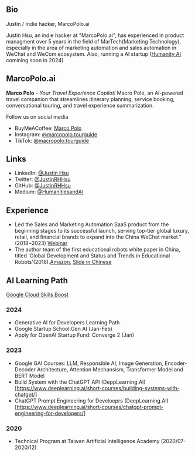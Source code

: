 ## Bio

Justin / Indie hacker, MarcoPolo.ai

Justin Hsu, an indie hacker at "MarcoPolo.ai", has experienced in product managment over 5 years in the field of MarTech(Marketing Technology), especially in the area of marketing automation and sales automation in WeChat and WeCom ecosystem. Also, running a AI startup ([Humanity AI](https://company-introduction-b2k7sjq.gamma.site/) comining soon in 2024)

## MarcoPolo.ai

**Marco Polo** *- Your Travel Experience Copilot!*
Macro Polo, an AI-powered travel companion that streamlines itinerary planning, service booking, conversational touring, and travel experience summarization. 

Follow us on social media
- BuyMeACoffee: [Marco Polo](https://www.buymeacoffee.com/justinrhhsu)
- Instagram: [@marcopolo.tourguide](https://www.instagram.com/marcopolo.tourguide/)
- TikTok: [@macropolo.tourguide](https://www.tiktok.com/@macropolo.tourguide)

## Links

- LinkedIn: [@Justin Hsu](https://www.linkedin.com/in/justinrhhsu/)
- Twitter: [@JustinRHHsu](https://twitter.com/JustinRHHsu)
- GitHub: [@JustinRHHsu](https://github.com/JustinRHHsu)
- Medium: [@HumanitiesandAI]([https://medium.com/@JustinRHHsu](https://medium.com/@humanitiesandai))

## Experience
- Led the Sales and Marketing Automation SaaS product from the beginning stages to its successful launch, serving top-tier global luxury, retail, and financial brands to expand into the China WeChat market."(2018~2023) [Webinar](https://lihi1.com/PeRQE)
- The author team of the first educational robots white paper in China, titled 'Global Development and Status and Trends in Educational Robots'(2016).[Amazon](https://www.amazon.cn/dp/B01N45FS78), [Slide in Chinese](https://cit.bnu.edu.cn/docs/2018-06/20180603135415649504.pdf)

## AI Learning Path

[Google Cloud Skills Boost](https://www.cloudskillsboost.google/public_profiles/ebe8650d-9cb5-49b9-b929-36131950587c)

### 2024
- Generative AI for Developers Learning Path
- Google Startup School:Gen AI (Jan-Feb)
- Apply for OpenAI Startup Fund: Converge 2 (Jan)

### 2023
- Google GAI Courses: LLM, Responsible AI, Image Generation, Encoder-Decoder Architecture, Attention Mechansism, Transformer Model and BERT Model
- Build System with the ChatGPT API (DeppLearning.AI)[https://www.deeplearning.ai/short-courses/building-systems-with-chatgpt/]
- ChatGPT Prompt Engineering for Develoeprs (DeepLearning.AI)[https://www.deeplearning.ai/short-courses/chatgpt-prompt-engineering-for-developers/]

### 2020
- Technical Program at Taiwan Artificial Intelligence Academy (2020/07-2020/12)

